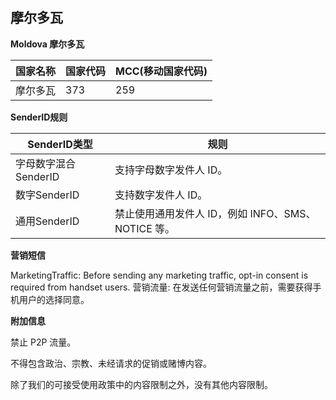 ## 摩尔多瓦

__Moldova  摩尔多瓦__

| 国家名称 | 国家代码 | MCC(移动国家代码) |
|------|------|-------------|
| 摩尔多瓦 | 373  | 259         |

__SenderID规则__

| SenderID类型     | 规则                                  |
|----------------|-------------------------------------|
| 字母数字混合SenderID | 支持字母数字发件人 ID。                       |
| 数字SenderID     | 支持数字发件人 ID。                         |
| 通用SenderID     | 	禁止使用通用发件人 ID，例如 INFO、SMS、NOTICE 等。 |


__营销短信__

MarketingTraffic: Before sending any marketing traffic, opt-in consent is required from handset users.
营销流量: 在发送任何营销流量之前，需要获得手机用户的选择同意。

__附加信息__

禁止 P2P 流量。

不得包含政治、宗教、未经请求的促销或赌博内容。

除了我们的可接受使用政策中的内容限制之外，没有其他内容限制。

